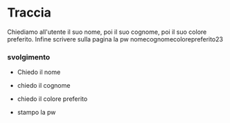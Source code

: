 # Traccia
 Chiediamo all'utente il suo nome, poi il suo cognome, poi il suo colore preferito.
 Infine scrivere sulla pagina la pw nomecognomecolorepreferito23


### svolgimento

- Chiedo il nome

- chiedo il cognome

- chiedo il colore preferito

- stampo la pw